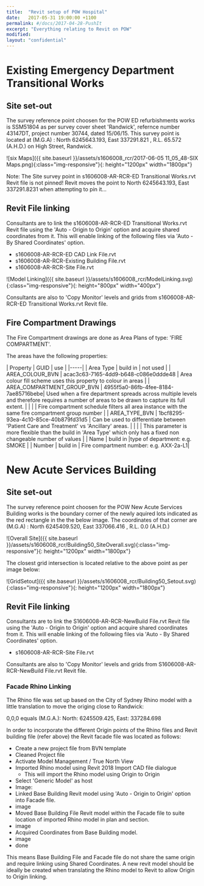 ---title:  "Revit setup of POW Hospital"date:   2017-05-31 19:00:00 +1100permalink: #/docs/2017-04-28-PushItexcerpt: "Everything relating to Revit on POW"modified:layout: "confidential"---# Existing Emergency Department Transitional Works## Site set-outThe survey reference point choosen for the POW ED refurbishments works is SSM51804  as per survey cover sheet 'Randwick', refernce number 43147DT, project number 30744, dated 15/06/15.This survey point is located at (M.G.A) : North 6245643.193, East 337291.821 , R.L. 65.572 (A.H.D.) on High Street, Randwick.![six Maps]({{ site.baseurl }}/assets/s1606008_rcr/2017-06-05 11_05_48-SIX Maps.png){:class="img-responsive"}{: height="1200px" width="1800px"}Note: The Site survey point in s1606008-AR-RCR-ED Transitional Works.rvt Revit file is not pinned! Revit moves the point to  North 6245643.193, East 337291.8231  when attempting to pin it...## Revit File linkingConsultants are to link the s1606008-AR-RCR-ED Transitional Works.rvt Revit file using the 'Auto - Origin to Origin' option and acquire shared coordinates from it. This will enable linking of the following files via 'Auto - By Shared Coordinates' option.* s1606008-AR-RCR-ED CAD Link File.rvt* s1606008-AR-RCR-Existing Building File.rvt* s1606008-AR-RCR-Site File.rvt![Model Linking]({{ site.baseurl }}/assets/s1606008_rcr/ModelLinking.svg){:class="img-responsive"}{: height="800px" width="400px"}Consultants are also to 'Copy Monitor' levels and grids from s1606008-AR-RCR-ED Transitional Works.rvt Revit file.## Fire Compartment DrawingsThe Fire Compartment drawings are done as Area Plans of type: 'FIRE COMPARTMENT'. The areas have the following properties:| Property | GUID | use ||-----|| Area Type | build in | not used || AREA_COLOUR_BVN  | acac3c63-7165-4dd9-b648-c086e0ddde48 | Area colour fill scheme uses this property to colour in areas || AREA_COMPARTMENT_GROUP_BVN  | 4955f5a0-86fb-4fee-8184-7ae85716bebe| Used when a fire department spreads across multiple levels and therefore requires a number of areas to be drawn to capture its full extent. || | | Fire compartment schedule filters all area instance with the same fire compartment group number || AREA_TYPE_BVN  | 1bcf8295-93ea-4c10-85ce-40b879fd31d5 | Can be used to differentiate between 'Patient Care and Treatment' vs 'Ancillary' areas. || | | This parameter is more flexible than the build in 'Area Type' which only has a fixed non changeable number of values | | Name | build in |type of department: e.g. SMOKE || Number | build in | Fire compartment number: e.g. AXX-2a-L1|# New Acute Services Building## Site set-outThe survey reference point choosen for the POW New Acute Services Building works is the boundary corner of the newly aquired lots indicated as the red rectangle in the the below image. The coordinates of that corner are (M.G.A) : North 6245409.520, East 337066.416 , R.L. 0.0 (A.H.D.)![Overall Site]({{ site.baseurl }}/assets/s1606008_rcr/Building50_SiteOverall.svg){:class="img-responsive"}{: height="1200px" width="1800px"}The closest grid intersection is located relative to the above point as per image below:![GridSetout]({{ site.baseurl }}/assets/s1606008_rcr/Building50_Setout.svg){:class="img-responsive"}{: height="1200px" width="1800px"}## Revit File linkingConsultants are to link the S1606008-AR-RCR-NewBuild File.rvt Revit file using the 'Auto - Origin to Origin' option and acquire shared coordinates from it. This will enable linking of the following files via 'Auto - By Shared Coordinates' option.* s1606008-AR-RCR-Site File.rvtConsultants are also to 'Copy Monitor' levels and grids from S1606008-AR-RCR-NewBuild File.rvt Revit file.### Facade Rhino LinkingThe Rhino file was set up based on the City of Sydney Rhino model with a little translation to move the origing close to Randwick:0,0,0 equals (M.G.A.): North: 6245509.425, East: 337284.698In order to incorporate the different Origin points of the Rhino files and Revit building file (refer above) the Revit facade file was located as follows:* Create a new project file from BVN template* Cleaned Project file * Activate Model Management / True North View* Imported Rhino model using Revit 2018 Import CAD file dialogue 	* This will import the Rhino model using Origin to Origin* Select 'Generic Model' as host* Image:* Linked Base Building Revit model using 'Auto - Origin to Origin' option into Facade file.* image* Moved Base Building File Revit model within the Facade file to suite location of imported Rhino model in plan and section.* image* Acquired Coordinates from Base Building model.* image* doneThis means Base Building File and Facade file do not share the same origin and require linking using Shared Coordinates. A new revit model should be ideally be created when translating the Rhino model to Revit to allow Origin to Origin linking.